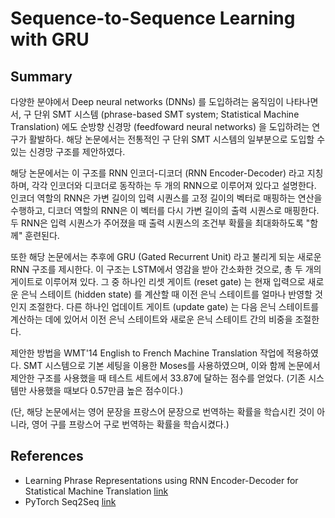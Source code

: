 # Sequence-to-Sequence Learning with GRU

## Summary

다양한 분야에서 Deep neural networks (DNNs) 를 도입하려는 움직임이 나타나면서, 구 단위 SMT 시스템 (phrase-based SMT system; Statistical Machine Translation) 에도 순방향 신경망 (feedfoward neural networks) 을 도입하려는 연구가 활발하다. 해당 논문에서는 전통적인 구 단위 SMT 시스템의 일부분으로 도입할 수 있는 신경망 구조를 제안하였다.

해당 논문에서는 이 구조를 RNN 인코더-디코더 (RNN Encoder-Decoder) 라고 지칭하며, 각각 인코더와 디코더로 동작하는 두 개의 RNN으로 이루어져 있다고 설명한다. 인코더 역할의 RNN은 가변 길이의 입력 시퀀스를 고정 길이의 벡터로 매핑하는 연산을 수행하고, 디코더 역할의 RNN은 이 벡터를 다시 가변 길이의 출력 시퀀스로 매핑한다. 두 RNN은 입력 시퀀스가 주어졌을 때 출력 시퀀스의 조건부 확률을 최대화하도록 "함께" 훈련된다.

또한 해당 논문에서는 추후에 GRU (Gated Recurrent Unit) 라고 불리게 되눈 새로운 RNN 구조를 제시한다. 이 구조는 LSTM에서 영감을 받아 간소화한 것으로, 총 두 개의 게이트로 이루어져 있다. 그 중 하나인 리셋 게이트 (reset gate) 는 현재 입력으로 새로운 은닉 스테이트 (hidden state) 를 계산할 때 이전 은닉 스테이트를 얼마나 반영할 것인지 조절한다. 다른 하나인 업데이트 게이트 (update gate) 는 다음 은닉 스테이트를 계산하는 데에 있어서 이전 은닉 스테이트와 새로운 은닉 스테이트 간의 비중을 조절한다.

제안한 방법을 WMT'14 English to French Machine Translation 작업에 적용하였다. SMT 시스템으로 기본 세팅을 이용한 Moses를 사용하였으며, 이와 함께 논문에서 제안한 구조를 사용했을 때 테스트 세트에서 33.87에 달하는 점수를 얻었다. (기존 시스템만 사용했을 때보다 0.57만큼 높은 점수이다.)

(단, 해당 논문에서는 영어 문장을 프랑스어 문장으로 번역하는 확률을 학습시킨 것이 아니라, 영어 구를 프랑스어 구로 번역하는 확률을 학습시켰다.)

## References
- Learning Phrase Representations using RNN Encoder-Decoder for Statistical Machine Translation [link](https://arxiv.org/abs/1406.1078)
- PyTorch Seq2Seq [link](https://github.com/bentrevett/pytorch-seq2seq)
